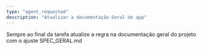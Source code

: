 ```yaml
---
type: "agent_requested"
description: "Atualizar a documentação Geral do app"
---
```

Sempre ao final da tarefa atualize a regra na documentação geral do projeto com o ajuste SPEC_GERAL.md